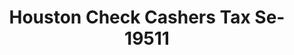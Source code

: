 ---
f_zip-code: 38851
f_state-code: MS
title: Houston Check Cashers Tax Se-19511
f_phone: 662-456-4020
f_city-only: Houston
f_address: 686 N Jackson Street # A Houston
f_location-unique-id: '19511'
slug: houston-check-cashers-tax-se-19511
updated-on: '2024-05-30T13:46:58.046Z'
created-on: '2024-05-30T13:36:59.803Z'
published-on: '2024-05-30T13:54:32.469Z'
f_city-state: cms/city/houston-ms.md
f_company: cms/company/houston-check-cashers-tax-se.md
f_state: cms/state/mississippi.md
layout: '[payday-loan].html'
tags: payday-loan
---